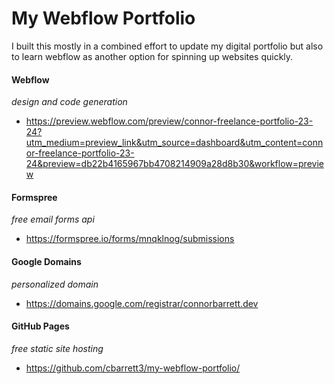 # My Webflow Portfolio

I built this mostly in a combined effort to update my digital portfolio but also to learn webflow as another option for spinning up websites quickly.

#### Webflow 
<i>design and code generation</i>
- https://preview.webflow.com/preview/connor-freelance-portfolio-23-24?utm_medium=preview_link&utm_source=dashboard&utm_content=connor-freelance-portfolio-23-24&preview=db22b4165967bb4708214909a28d8b30&workflow=preview

#### Formspree
<i>free email forms api</i>
- https://formspree.io/forms/mnqklnog/submissions

#### Google Domains
<i>personalized domain</i>
- https://domains.google.com/registrar/connorbarrett.dev

#### GitHub Pages
<i>free static site hosting</i>
- https://github.com/cbarrett3/my-webflow-portfolio/
